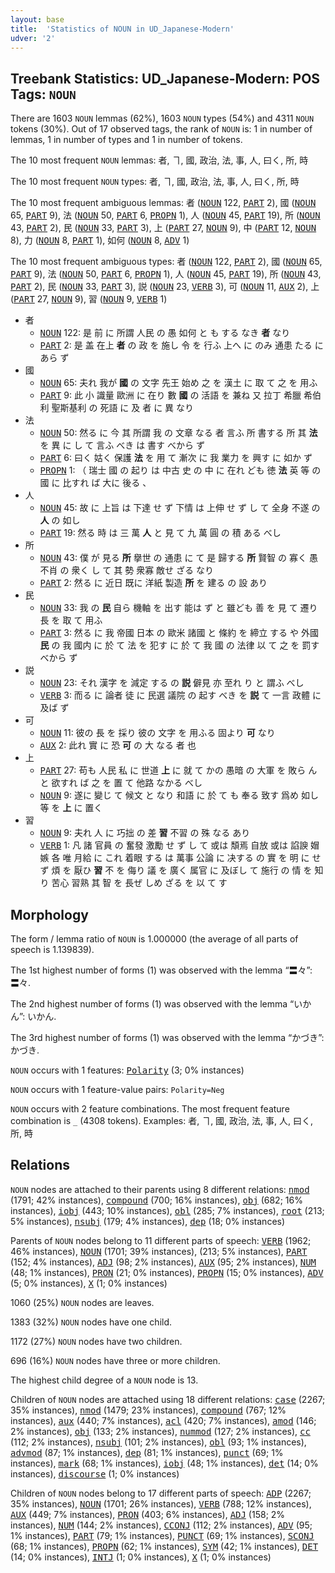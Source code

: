 ```yaml
---
layout: base
title:  'Statistics of NOUN in UD_Japanese-Modern'
udver: '2'
---
```


## Treebank Statistics: UD_Japanese-Modern: POS Tags: `NOUN`

There are 1603 `NOUN` lemmas (62%), 1603 `NOUN` types (54%) and 4311 `NOUN` tokens (30%).
Out of 17 observed tags, the rank of `NOUN` is: 1 in number of lemmas, 1 in number of types and 1 in number of tokens.

The 10 most frequent `NOUN` lemmas: 者, ヿ, 國, 政治, 法, 事, 人, 曰く, 所, 時

The 10 most frequent `NOUN` types:  者, ヿ, 國, 政治, 法, 事, 人, 曰く, 所, 時

The 10 most frequent ambiguous lemmas: 者 (<tt><a href="ja_modern-pos-NOUN.html">NOUN</a></tt> 122, <tt><a href="ja_modern-pos-PART.html">PART</a></tt> 2), 國 (<tt><a href="ja_modern-pos-NOUN.html">NOUN</a></tt> 65, <tt><a href="ja_modern-pos-PART.html">PART</a></tt> 9), 法 (<tt><a href="ja_modern-pos-NOUN.html">NOUN</a></tt> 50, <tt><a href="ja_modern-pos-PART.html">PART</a></tt> 6, <tt><a href="ja_modern-pos-PROPN.html">PROPN</a></tt> 1), 人 (<tt><a href="ja_modern-pos-NOUN.html">NOUN</a></tt> 45, <tt><a href="ja_modern-pos-PART.html">PART</a></tt> 19), 所 (<tt><a href="ja_modern-pos-NOUN.html">NOUN</a></tt> 43, <tt><a href="ja_modern-pos-PART.html">PART</a></tt> 2), 民 (<tt><a href="ja_modern-pos-NOUN.html">NOUN</a></tt> 33, <tt><a href="ja_modern-pos-PART.html">PART</a></tt> 3), 上 (<tt><a href="ja_modern-pos-PART.html">PART</a></tt> 27, <tt><a href="ja_modern-pos-NOUN.html">NOUN</a></tt> 9), 中 (<tt><a href="ja_modern-pos-PART.html">PART</a></tt> 12, <tt><a href="ja_modern-pos-NOUN.html">NOUN</a></tt> 8), 力 (<tt><a href="ja_modern-pos-NOUN.html">NOUN</a></tt> 8, <tt><a href="ja_modern-pos-PART.html">PART</a></tt> 1), 如何 (<tt><a href="ja_modern-pos-NOUN.html">NOUN</a></tt> 8, <tt><a href="ja_modern-pos-ADV.html">ADV</a></tt> 1)

The 10 most frequent ambiguous types:  者 (<tt><a href="ja_modern-pos-NOUN.html">NOUN</a></tt> 122, <tt><a href="ja_modern-pos-PART.html">PART</a></tt> 2), 國 (<tt><a href="ja_modern-pos-NOUN.html">NOUN</a></tt> 65, <tt><a href="ja_modern-pos-PART.html">PART</a></tt> 9), 法 (<tt><a href="ja_modern-pos-NOUN.html">NOUN</a></tt> 50, <tt><a href="ja_modern-pos-PART.html">PART</a></tt> 6, <tt><a href="ja_modern-pos-PROPN.html">PROPN</a></tt> 1), 人 (<tt><a href="ja_modern-pos-NOUN.html">NOUN</a></tt> 45, <tt><a href="ja_modern-pos-PART.html">PART</a></tt> 19), 所 (<tt><a href="ja_modern-pos-NOUN.html">NOUN</a></tt> 43, <tt><a href="ja_modern-pos-PART.html">PART</a></tt> 2), 民 (<tt><a href="ja_modern-pos-NOUN.html">NOUN</a></tt> 33, <tt><a href="ja_modern-pos-PART.html">PART</a></tt> 3), 説 (<tt><a href="ja_modern-pos-NOUN.html">NOUN</a></tt> 23, <tt><a href="ja_modern-pos-VERB.html">VERB</a></tt> 3), 可 (<tt><a href="ja_modern-pos-NOUN.html">NOUN</a></tt> 11, <tt><a href="ja_modern-pos-AUX.html">AUX</a></tt> 2), 上 (<tt><a href="ja_modern-pos-PART.html">PART</a></tt> 27, <tt><a href="ja_modern-pos-NOUN.html">NOUN</a></tt> 9), 習 (<tt><a href="ja_modern-pos-NOUN.html">NOUN</a></tt> 9, <tt><a href="ja_modern-pos-VERB.html">VERB</a></tt> 1)


* 者
  * <tt><a href="ja_modern-pos-NOUN.html">NOUN</a></tt> 122: 是 前 に 所謂 人民 の 愚 如何 と も する なき <b>者</b> なり
  * <tt><a href="ja_modern-pos-PART.html">PART</a></tt> 2: 是 盖 在上 <b>者</b> の 政 を 施し 令 を 行ふ 上へ に のみ 通患 たる に あら ず
* 國
  * <tt><a href="ja_modern-pos-NOUN.html">NOUN</a></tt> 65: 夫れ 我が <b>國</b> の 文字 先王 始め 之 を 漢土 に 取 て 之 を 用ふ
  * <tt><a href="ja_modern-pos-PART.html">PART</a></tt> 9: 此 小 識量 歐洲 に 在り 數 <b>國</b> の 活語 を 兼ね 又 拉丁 希臘 希伯利 聖斯基利 の 死語 に 及 者 に 異 なり
* 法
  * <tt><a href="ja_modern-pos-NOUN.html">NOUN</a></tt> 50: 然る に 今 其 所謂 我 の 文章 なる 者 言ふ 所 書する 所 其 <b>法</b> を 異 に し て 言ふ べき は 書す べから ず
  * <tt><a href="ja_modern-pos-PART.html">PART</a></tt> 6: 曰く 姑く 保護 <b>法</b> を 用 て 漸次 に 我 業力 を 興す に 如か ず
  * <tt><a href="ja_modern-pos-PROPN.html">PROPN</a></tt> 1: （ 瑞士 國 の 起り は 中古 史 の 中 に 在れ ども 徳 <b>法</b> 英 等 の 國 に 比すれ ば 大に 後る 、
* 人
  * <tt><a href="ja_modern-pos-NOUN.html">NOUN</a></tt> 45: 故 に 上旨 は 下達 せ ず 下情 は 上伸 せ ず し て 全身 不遂 の <b>人</b> の 如し
  * <tt><a href="ja_modern-pos-PART.html">PART</a></tt> 19: 然る 時 は 三 萬 <b>人</b> と 見 て 九 萬 圓 の 積 ある べし
* 所
  * <tt><a href="ja_modern-pos-NOUN.html">NOUN</a></tt> 43: 僕 が 見る <b>所</b> 擧世 の 通患 に て 是 歸する <b>所</b> 賢智 の 寡く 愚 不肖 の 衆く し て 其 勢 衆寡 敵せ ざる なり
  * <tt><a href="ja_modern-pos-PART.html">PART</a></tt> 2: 然る に 近日 既に 洋紙 製造 <b>所</b> を 建る の 設 あり
* 民
  * <tt><a href="ja_modern-pos-NOUN.html">NOUN</a></tt> 33: 我 の <b>民</b> 自ら 機軸 を 出す 能は ず と 雖ども 善 を 見 て 遷り 長 を 取 て 用ふ
  * <tt><a href="ja_modern-pos-PART.html">PART</a></tt> 3: 然る に 我 帝國 日本 の 歐米 諸國 と 條約 を 締立 する や 外國 <b>民</b> の 我 國内 に 於 て 法 を 犯す に 於 て 我 國 の 法律 以 て 之 を 罰す べから ず
* 説
  * <tt><a href="ja_modern-pos-NOUN.html">NOUN</a></tt> 23: それ 漢字 を 減定 する の <b>説</b> 僻見 亦 至れ り と 謂ふ べし
  * <tt><a href="ja_modern-pos-VERB.html">VERB</a></tt> 3: 而る に 論者 徒 に 民選 議院 の 起す べき を <b>説</b> て 一言 政體 に 及ば ず
* 可
  * <tt><a href="ja_modern-pos-NOUN.html">NOUN</a></tt> 11: 彼の 長 を 採り 彼の 文字 を 用ふる 固より <b>可</b> なり
  * <tt><a href="ja_modern-pos-AUX.html">AUX</a></tt> 2: 此れ 實 に 恐 <b>可</b> の 大 なる 者 也
* 上
  * <tt><a href="ja_modern-pos-PART.html">PART</a></tt> 27: 苟も 人民 私 に 世道 <b>上</b> に 就 て かの 愚暗 の 大軍 を 敗ら ん と 欲すれ ば 之 を 置 て 他路 なかる べし
  * <tt><a href="ja_modern-pos-NOUN.html">NOUN</a></tt> 9: 遂に 變じ て 候文 と なり 和語 に 於 て も 奉る 致す 爲め 如し 等 を <b>上</b> に 置く
* 習
  * <tt><a href="ja_modern-pos-NOUN.html">NOUN</a></tt> 9: 夫れ 人 に 巧拙 の 差 <b>習</b> 不習 の 殊 なる あり
  * <tt><a href="ja_modern-pos-VERB.html">VERB</a></tt> 1: 凡 諸 官員 の 奮發 激勵 せ ず し て 或は 頽焉 自放 或は 諂諛 媢嫉 各 唯 月給 に これ 着眼 する は 萬事 公論 に 决する の 實 を 明 に せ ず 煩 を 厭ひ <b>習</b> 不 を 侮り 議 を 廣く 属官 に 及ぼし て 施行 の 情 を 知り 苦心 習熟 其 智 を 長ぜ しめ ざる を 以 て す

## Morphology

The form / lemma ratio of `NOUN` is 1.000000 (the average of all parts of speech is 1.139839).

The 1st highest number of forms (1) was observed with the lemma “〓々”: 〓々.

The 2nd highest number of forms (1) was observed with the lemma “いかん”: いかん.

The 3rd highest number of forms (1) was observed with the lemma “かづき”: かづき.

`NOUN` occurs with 1 features: <tt><a href="ja_modern-feat-Polarity.html">Polarity</a></tt> (3; 0% instances)

`NOUN` occurs with 1 feature-value pairs: `Polarity=Neg`

`NOUN` occurs with 2 feature combinations.
The most frequent feature combination is `_` (4308 tokens).
Examples: 者, ヿ, 國, 政治, 法, 事, 人, 曰く, 所, 時


## Relations

`NOUN` nodes are attached to their parents using 8 different relations: <tt><a href="ja_modern-dep-nmod.html">nmod</a></tt> (1791; 42% instances), <tt><a href="ja_modern-dep-compound.html">compound</a></tt> (700; 16% instances), <tt><a href="ja_modern-dep-obj.html">obj</a></tt> (682; 16% instances), <tt><a href="ja_modern-dep-iobj.html">iobj</a></tt> (443; 10% instances), <tt><a href="ja_modern-dep-obl.html">obl</a></tt> (285; 7% instances), <tt><a href="ja_modern-dep-root.html">root</a></tt> (213; 5% instances), <tt><a href="ja_modern-dep-nsubj.html">nsubj</a></tt> (179; 4% instances), <tt><a href="ja_modern-dep-dep.html">dep</a></tt> (18; 0% instances)

Parents of `NOUN` nodes belong to 11 different parts of speech: <tt><a href="ja_modern-pos-VERB.html">VERB</a></tt> (1962; 46% instances), <tt><a href="ja_modern-pos-NOUN.html">NOUN</a></tt> (1701; 39% instances),  (213; 5% instances), <tt><a href="ja_modern-pos-PART.html">PART</a></tt> (152; 4% instances), <tt><a href="ja_modern-pos-ADJ.html">ADJ</a></tt> (98; 2% instances), <tt><a href="ja_modern-pos-AUX.html">AUX</a></tt> (95; 2% instances), <tt><a href="ja_modern-pos-NUM.html">NUM</a></tt> (48; 1% instances), <tt><a href="ja_modern-pos-PRON.html">PRON</a></tt> (21; 0% instances), <tt><a href="ja_modern-pos-PROPN.html">PROPN</a></tt> (15; 0% instances), <tt><a href="ja_modern-pos-ADV.html">ADV</a></tt> (5; 0% instances), <tt><a href="ja_modern-pos-X.html">X</a></tt> (1; 0% instances)

1060 (25%) `NOUN` nodes are leaves.

1383 (32%) `NOUN` nodes have one child.

1172 (27%) `NOUN` nodes have two children.

696 (16%) `NOUN` nodes have three or more children.

The highest child degree of a `NOUN` node is 13.

Children of `NOUN` nodes are attached using 18 different relations: <tt><a href="ja_modern-dep-case.html">case</a></tt> (2267; 35% instances), <tt><a href="ja_modern-dep-nmod.html">nmod</a></tt> (1479; 23% instances), <tt><a href="ja_modern-dep-compound.html">compound</a></tt> (767; 12% instances), <tt><a href="ja_modern-dep-aux.html">aux</a></tt> (440; 7% instances), <tt><a href="ja_modern-dep-acl.html">acl</a></tt> (420; 7% instances), <tt><a href="ja_modern-dep-amod.html">amod</a></tt> (146; 2% instances), <tt><a href="ja_modern-dep-obj.html">obj</a></tt> (133; 2% instances), <tt><a href="ja_modern-dep-nummod.html">nummod</a></tt> (127; 2% instances), <tt><a href="ja_modern-dep-cc.html">cc</a></tt> (112; 2% instances), <tt><a href="ja_modern-dep-nsubj.html">nsubj</a></tt> (101; 2% instances), <tt><a href="ja_modern-dep-obl.html">obl</a></tt> (93; 1% instances), <tt><a href="ja_modern-dep-advmod.html">advmod</a></tt> (87; 1% instances), <tt><a href="ja_modern-dep-dep.html">dep</a></tt> (81; 1% instances), <tt><a href="ja_modern-dep-punct.html">punct</a></tt> (69; 1% instances), <tt><a href="ja_modern-dep-mark.html">mark</a></tt> (68; 1% instances), <tt><a href="ja_modern-dep-iobj.html">iobj</a></tt> (48; 1% instances), <tt><a href="ja_modern-dep-det.html">det</a></tt> (14; 0% instances), <tt><a href="ja_modern-dep-discourse.html">discourse</a></tt> (1; 0% instances)

Children of `NOUN` nodes belong to 17 different parts of speech: <tt><a href="ja_modern-pos-ADP.html">ADP</a></tt> (2267; 35% instances), <tt><a href="ja_modern-pos-NOUN.html">NOUN</a></tt> (1701; 26% instances), <tt><a href="ja_modern-pos-VERB.html">VERB</a></tt> (788; 12% instances), <tt><a href="ja_modern-pos-AUX.html">AUX</a></tt> (449; 7% instances), <tt><a href="ja_modern-pos-PRON.html">PRON</a></tt> (403; 6% instances), <tt><a href="ja_modern-pos-ADJ.html">ADJ</a></tt> (158; 2% instances), <tt><a href="ja_modern-pos-NUM.html">NUM</a></tt> (144; 2% instances), <tt><a href="ja_modern-pos-CCONJ.html">CCONJ</a></tt> (112; 2% instances), <tt><a href="ja_modern-pos-ADV.html">ADV</a></tt> (95; 1% instances), <tt><a href="ja_modern-pos-PART.html">PART</a></tt> (79; 1% instances), <tt><a href="ja_modern-pos-PUNCT.html">PUNCT</a></tt> (69; 1% instances), <tt><a href="ja_modern-pos-SCONJ.html">SCONJ</a></tt> (68; 1% instances), <tt><a href="ja_modern-pos-PROPN.html">PROPN</a></tt> (62; 1% instances), <tt><a href="ja_modern-pos-SYM.html">SYM</a></tt> (42; 1% instances), <tt><a href="ja_modern-pos-DET.html">DET</a></tt> (14; 0% instances), <tt><a href="ja_modern-pos-INTJ.html">INTJ</a></tt> (1; 0% instances), <tt><a href="ja_modern-pos-X.html">X</a></tt> (1; 0% instances)

